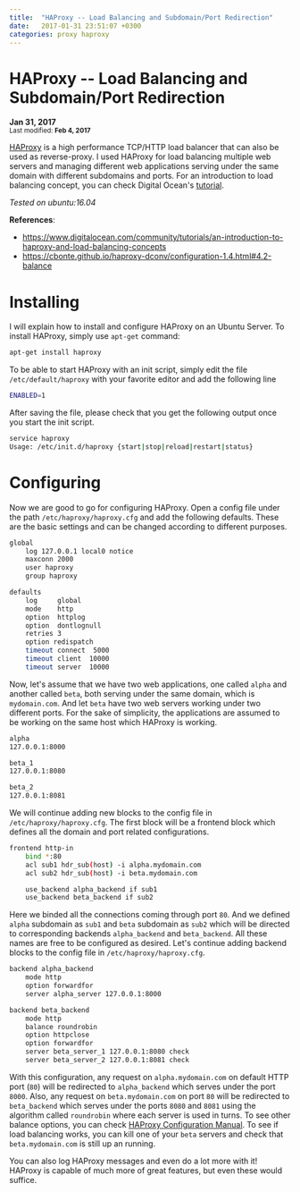 ```yaml
---
title:  "HAProxy -- Load Balancing and Subdomain/Port Redirection"
date:   2017-01-31 23:51:07 +0300
categories: proxy haproxy
---
```


# HAProxy -- Load Balancing and Subdomain/Port Redirection

**Jan 31, 2017**\
<sup>Last modified: **Feb 4, 2017**</sup>

[HAProxy](//haproxy.org "HAProxy") is a high performance TCP/HTTP load balancer that can also be used as reverse-proxy. I used HAProxy for load balancing multiple web servers and managing different web applications serving under the same domain with different subdomains and ports. For an introduction to load balancing concept, you can check Digital Ocean's [tutorial](https://www.digitalocean.com/community/tutorials/an-introduction-to-haproxy-and-load-balancing-concepts).

*Tested on ubuntu:16.04*

**References**:

  - https://www.digitalocean.com/community/tutorials/an-introduction-to-haproxy-and-load-balancing-concepts
  - https://cbonte.github.io/haproxy-dconv/configuration-1.4.html#4.2-balance

# Installing

I will explain how to install and configure HAProxy on an Ubuntu Server. To install HAProxy, simply use `apt-get` command:


```bash
apt-get install haproxy
```

To be able to start HAProxy with an init script, simply edit the file `/etc/default/haproxy` with your favorite editor and add the following line


```bash
ENABLED=1
```

After saving the file, please check that you get the following output once you start the init script.


```bash
service haproxy
Usage: /etc/init.d/haproxy {start|stop|reload|restart|status}
```

# Configuring

Now we are good to go for configuring HAProxy. Open a config file under the path `/etc/haproxy/haproxy.cfg` and add the following defaults. These are the basic settings and can be changed according to different purposes.


```bash
global
    log 127.0.0.1 local0 notice
    maxconn 2000
    user haproxy
    group haproxy

defaults
    log     global
    mode    http
    option  httplog
    option  dontlognull
    retries 3
    option redispatch
    timeout connect  5000
    timeout client  10000
    timeout server  10000
```

Now, let's assume that we have two web applications, one called `alpha` and another called `beta`, both serving under the same domain, which is `mydomain.com`. And let `beta` have two web servers working under two different ports. For the sake of simplicity, the applications are assumed to be working on the same host which HAProxy is working.


```bash
alpha
127.0.0.1:8000

beta_1
127.0.0.1:8080

beta_2
127.0.0.1:8081
```

We will continue adding new blocks to the config file in `/etc/haproxy/haproxy.cfg`. The first block will be a frontend block which defines all the domain and port related configurations.


```bash
frontend http-in
    bind *:80
    acl sub1 hdr_sub(host) -i alpha.mydomain.com
    acl sub2 hdr_sub(host) -i beta.mydomain.com

    use_backend alpha_backend if sub1
    use_backend beta_backend if sub2
```

Here we binded all the connections coming through port `80`. And we defined `alpha` subdomain as `sub1` and `beta` subdomain as `sub2` which will be directed to corresponding backends `alpha_backend` and `beta_backend`. All these names are free to be configured as desired. Let's continue adding backend blocks to the config file in `/etc/haproxy/haproxy.cfg`.


```bash
backend alpha_backend
    mode http
    option forwardfor
    server alpha_server 127.0.0.1:8000

backend beta_backend
    mode http
    balance roundrobin
    option httpclose
    option forwardfor
    server beta_server_1 127.0.0.1:8080 check
    server beta_server_2 127.0.0.1:8081 check
```

With this configuration, any request on `alpha.mydomain.com` on default HTTP port (`80`) will be redirected to `alpha_backend` which serves under the port `8000`. Also, any request on `beta.mydomain.com` on port `80` will be redirected to `beta_backend` which serves under the ports `8080` and `8081` using the algorithm called `roundrobin` where each server is used in turns. To see other balance options, you can check  [HAProxy Configuration Manual](//cbonte.github.io/haproxy-dconv/configuration-1.4.html#4.2-balance). To see if load balancing works, you can kill one of your `beta` servers and check that `beta.mydomain.com` is still up an running.

You can also log HAProxy messages and even do a lot more with it! HAProxy is capable of much more of great features, but even these would suffice.
